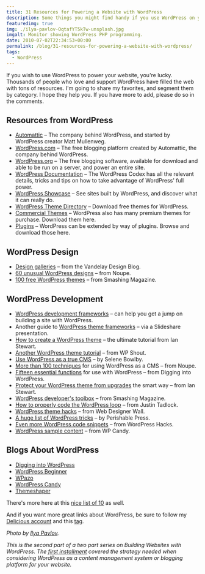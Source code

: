 ```yaml
---
title: 31 Resources for Powering a Website with WordPress
description: Some things you might find handy if you use WordPress on your website.
featuredimg: true
img: ./ilya-pavlov-OqtafYT5kTw-unsplash.jpg
imgalt: Monitor showing WordPress PHP programming.
date: 2010-07-02T22:34:53+00:00
permalink: /blog/31-resources-for-powering-a-website-with-wordpress/
tags:
  - WordPress
---
```


If you wish to use WordPress to power your website, you're lucky. Thousands of people who love and support WordPress have filled the web with tons of resources. I'm going to share my favorites, and segment them by category. I hope they help you. If you have more to add, please do so in the comments.

## Resources from WordPress

- [Automattic](http://automattic.com/) – The company behind WordPress, and started by WordPress creator Matt Mullenweg.
- [WordPress.com](http://wordpress.com/) – The free blogging platform created by Automattic, the company behind WordPress.
- [WordPress.org](http://wordpress.org/) – The free blogging software, available for download and able to be run on a server, and power an entire site.
- [WordPress Documentation](http://codex.wordpress.org/Main_Page) – The WordPress Codex has all the relevant details, tricks and tips on how to take advantage of WordPress' full power.
- [WordPress Showcase](http://wordpress.org/showcase/) – See sites built by WordPress, and discover what it can really do.
- [WordPress Theme Directory](http://wordpress.org/extend/themes/) – Download free themes for WordPress.
- [Commercial Themes](http://wordpress.org/extend/themes/commercial/) – WordPress also has many premium themes for purchase. Download them here.
- [Plugins](http://wordpress.org/extend/plugins/) – WordPress can be extended by way of plugins. Browse and download those here.

## WordPress Design

- [Design galleries](http://vandelaydesign.com/blog/wordpress/design-inspiration/) – from the Vandelay Design Blog.
- [60 unusual WordPress designs](http://www.noupe.com/wordpress/60-unusual-wp-blog-designs.html) – from Noupe.
- [100 free WordPress themes](http://www.smashingmagazine.com/2009/05/18/100-amazing-free-wordpress-themes-for-2009/) – from Smashing Magazine.

## WordPress Development

- [WordPress development frameworks](http://www.smashingmagazine.com/2009/05/27/wordpress-theme-development-frameworks/) – can help you get a jump on building a site with WordPress.
- Another guide to [WordPress theme frameworks](http://www.slideshare.net/eddiejohnston/wordpress-theme-frameworks-3385742) – via a Slideshare presentation.
- [How to create a WordPress theme](http://themeshaper.com/wordpress-themes-templates-tutorial/) – the ultimate tutorial from Ian Stewart.
- [Another WordPress theme tutorial](http://wpshout.com/wordpress-theme-design-basics/) – from WP Shout.
- [Use WordPress as a true CMS](http://www.idesignstudios.com/blog/web-design/wordpress-as-cms/) – by Selene Bowlby.
- [More than 100 techniques](http://www.noupe.com/wordpress/powerful-cms-using-wordpress.html) for using WordPress as a CMS – from Noupe.
- [Fifteen essential functions](http://digwp.com/2010/03/wordpress-functions-php-template-custom-functions/) for use with WordPress – from Digging into WordPress.
- [Protect your WordPress theme from upgrades](http://themeshaper.com/how-to-protect-your-wordpress-theme-against-upgrades/) the smart way – from Ian Stewart.
- [WordPress developer's toolbox](http://www.smashingmagazine.com/2008/09/15/wordpress-developers-toolbox/) – from Smashing Magazine.
- [How to properly code the WordPress loop](http://justintadlock.com/archives/2009/01/23/coding-the-wordpress-loop) – from Justin Tadlock.
- [WordPress theme hacks](http://www.webdesignerwall.com/tutorials/wordpress-theme-hacks/) – from Web Designer Wall.
- [A huge list of WordPress tricks](http://perishablepress.com/press/2009/12/01/stupid-wordpress-tricks/) – by Perishable Press.
- [Even more WordPress code snippets](http://wphacks.com/huge-compilation-of-wordpress-code/) – from WordPress Hacks.
- [WordPress sample content](http://wpcandy.com/articles/easier-theme-development-with-the-sample-post-collection.html) – from WP Candy.

## Blogs About WordPress

- [Digging into WordPress](http://digwp.com/)
- [WordPress Beginner](http://www.wpbeginner.com/)
- [WPazo](http://wpazo.com/)
- [WordPress Candy](http://wpcandy.com/)
- [Themeshaper](http://themeshaper.com/)

There's more here at this [nice list of 10](http://wellmedicated.com/observational/10-wordpress-blogs-you-should-be-reading/) as well.

And if you want more great links about WordPress, be sure to follow my [Delicious account](http://delicious.com/DavidAKennedy) and this [tag](http://delicious.com/DavidAKennedy/Wordpress).

_Photo by [Ilya Pavlov](https://unsplash.com/photos/OqtafYT5kTw)._

_This is the second part of a two part series on Building Websites with WordPress. The [first installment](/blog/to-use-wordpress-or-to-not-use-wordpress/) covered the strategy needed when considering WordPress as a content management system or blogging platform for your website._
